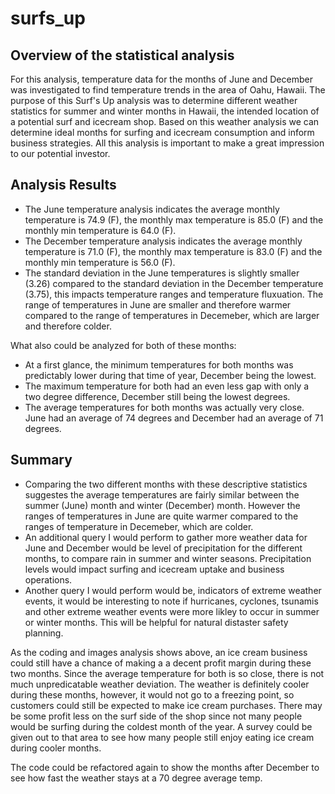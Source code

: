 # surfs_up



## Overview of the statistical analysis
For this analysis, temperature data for the months of June and December was investigated to find temperature trends in the area of Oahu, Hawaii. 
The purpose of this Surf's Up analysis was to determine different weather statistics for summer and winter months in Hawaii, the intended location of a potential surf and icecream shop. Based on this weather analysis we can determine ideal months for surfing and icecream consumption and inform business strategies.
All this analysis is important to make a great impression to our potential investor.



## Analysis Results
* The June temperature analysis indicates the average monthly temperature is 74.9 (F), the monthly max temperature is 85.0 (F) and the monthly min temperature is 64.0 (F).
* The December temperature analysis indicates the average monthly temperature is 71.0 (F), the monthly max temperature is 83.0 (F) and the monthly min temperature is 56.0 (F).
* The standard deviation in the June temperatures is slightly smaller (3.26) compared to the standard deviation in the December temperature (3.75), this impacts temperature ranges and temperature fluxuation. The range of temperatures in June are smaller and therefore warmer compared to the range of temperatures in Decemeber, which are larger and therefore colder.

What also could be analyzed for both of these months:

* At a first glance, the minimum temperatures for both months was predictably lower during that time of year, December being the lowest.
* The maximum temperature for both had an even less gap with only a two degree difference, December still being the lowest degrees.
* The average temperatures for both months was actually very close. June had an average of 74 degrees and December had an average of 71 degrees.



## Summary
* Comparing the two different months with these descriptive statistics suggestes the average temperatures are fairly similar between the summer (June) month and winter (December) month. However the ranges of temperatures in June are quite warmer compared to the ranges of temperature in Decemeber, which are colder.
* An additional query I would perform to gather more weather data for June and December would be level of precipitation for the different months, to compare rain in summer and winter seasons. Precipitation levels would impact surfing and icecream uptake and business operations.
* Another query I would perform would be, indicators of extreme weather events, it would be interesting to note if hurricanes, cyclones, tsunamis and other extreme weather events were more likley to occur in summer or winter months. This will be helpful for natural distaster safety planning.

As the coding and images analysis shows above, an ice cream business could still have a chance of making a a decent profit margin during these two months. Since the average temperature for both is so close, there is not much unpredicatable weather deviation. The weather is definitely cooler during these months, however, it would not go to a freezing point, so customers could still be expected to make ice cream purchases. There may be some profit less on the surf side of the shop since not many people would be surfing during the coldest month of the year. A survey could be given out to that area to see how many people still enjoy eating ice cream during cooler months.

The code could be refactored again to show the months after December to see how fast the weather stays at a 70 degree average temp.
